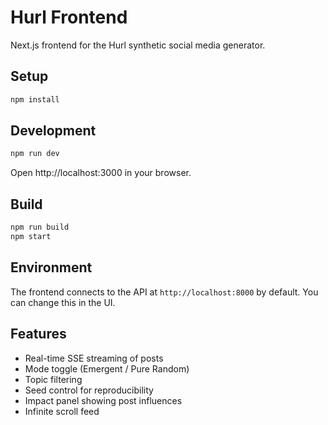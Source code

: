 # Hurl Frontend

Next.js frontend for the Hurl synthetic social media generator.

## Setup

```bash
npm install
```

## Development

```bash
npm run dev
```

Open http://localhost:3000 in your browser.

## Build

```bash
npm run build
npm start
```

## Environment

The frontend connects to the API at `http://localhost:8000` by default. You can change this in the UI.

## Features

- Real-time SSE streaming of posts
- Mode toggle (Emergent / Pure Random)
- Topic filtering
- Seed control for reproducibility
- Impact panel showing post influences
- Infinite scroll feed
